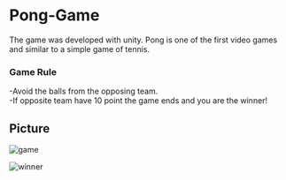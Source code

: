 # Pong-Game
The game was developed with unity.
Pong is one of the first video games and similar to a simple game of tennis.

### Game Rule
-Avoid the balls from the opposing team.<br>
-If opposite team have 10 point the game ends and you are the winner!

## Picture
![game](https://user-images.githubusercontent.com/81179702/128607397-99a54dc2-b9fb-4483-a133-da5baec43542.png)

![winner](https://user-images.githubusercontent.com/81179702/128607404-d2fda278-7307-4601-9735-0eb584a9d9d4.png)

